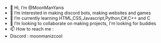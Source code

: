 - 👋 Hi, I’m @MoonManYanis
- 👀 I’m interested in making discord bots, making websites and games
- 🌱 I’m currently learning HTML,CSS,Javascript,Python,C#,C++ and C
- 💞️ I’m looking to collaborate on making projects, I'm looking for buddies
- 📫 How to reach me :
- Discord : moonmanizcool

<!---
MoonManYanis/MoonManYanis is a ✨ special ✨ repository because its `README.md` (this file) appears on your GitHub profile.
You can click the Preview link to take a look at your changes.
--->
